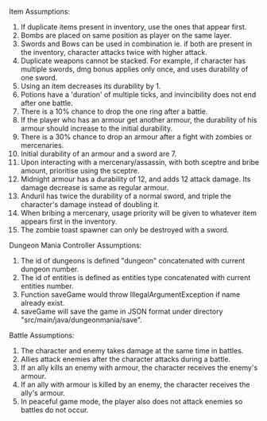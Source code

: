 Item Assumptions:
1. If duplicate items present in inventory, use the ones that appear first.
2. Bombs are placed on same position as player on the same layer.
3. Swords and Bows can be used in combination ie. if both are present in the inventory, character attacks twice with higher attack.
4. Duplicate weapons cannot be stacked. For example, if character has multiple swords, dmg bonus applies only once, and uses
   durability of one sword.
5. Using an item decreases its durability by 1.
6. Potions have a 'duration' of multiple ticks, and invincibility does not end after one battle.
7. There is a 10% chance to drop the one ring after a battle.
8. If the player who has an armour get another armour, the durability of his armour should increase to the initial durability.
9. There is a 30% chance to drop an armour after a fight with zombies or mercenaries.
10. Initial durability of an armour and a sword are 7.
11. Upon interacting with a mercenary/assassin, with both sceptre and bribe amount, prioritise using the sceptre.
12. Midnight armour has a durability of 12, and adds 12 attack damage. Its damage decrease is same as regular armour.
13. Anduril has twice the durability of a normal sword, and triple the character's damage instead of doubling it.
14. When bribing a mercenary, usage priority will be given to whatever item appears first in the inventory.
15. The zombie toast spawner can only be destroyed with a sword.

Dungeon Mania Controller Assumptions:
1. The id of dungeons is defined "dungeon" concatenated with current dungeon number.
2. The id of entities is defined as entities type concatenated with current entities number.
3. Function saveGame would throw IllegalArgumentException if name already exist.
4. saveGame will save the game in JSON format under directory "src/main/java/dungeonmania/save".

Battle Assumptions:
1. The character and enemy takes damage at the same time in battles.
2. Allies attack enemies after the character attacks during a battle.
3. If an ally kills an enemy with armour, the character receives the enemy's armour.
4. If an ally with armour is killed by an enemy, the character receives the ally's armour.
5. In peaceful game mode, the player also does not attack enemies so battles do not occur.
